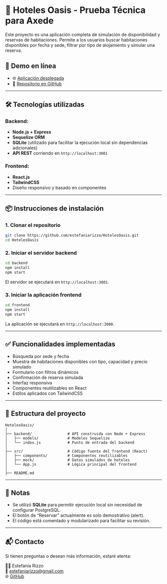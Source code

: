 
# 🏨 Hoteles Oasis - Prueba Técnica para Axede

Este proyecto es una aplicación completa de simulación de disponibilidad y reservas de habitaciones. Permite a los usuarios buscar habitaciones disponibles por fecha y sede, filtrar por tipo de alojamiento y simular una reserva.

## 🚀 Demo en línea
- 🌐 [Aplicación desplegada](https://hoteles-oasis.vercel.app)
- 📁 [Repositorio en GitHub](https://github.com/estefaniarizzo/HotelesOasis)

---

## 🛠️ Tecnologías utilizadas

### Backend:
- **Node.js + Express**
- **Sequelize ORM**
- **SQLite** (utilizado para facilitar la ejecución local sin dependencias adicionales)
- **API REST** corriendo en `http://localhost:3001`

### Frontend:
- **React.js**
- **TailwindCSS**
- Diseño responsivo y basado en componentes

---

## 📦 Instrucciones de instalación

### 1. Clonar el repositorio
```bash
git clone https://github.com/estefaniarizzo/HotelesOasis.git
cd HotelesOasis
```

### 2. Iniciar el servidor backend
```bash
cd backend
npm install
npm start
```

El servidor se ejecutará en `http://localhost:3001`.

### 3. Iniciar la aplicación frontend
```bash
cd frontend
npm install
npm start
```

La aplicación se ejecutará en `http://localhost:3000`.

---

## ✅ Funcionalidades implementadas

- Búsqueda por sede y fecha
- Muestra de habitaciones disponibles con tipo, capacidad y precio simulado
- Formulario con filtros dinámicos
- Confirmación de reserva simulada
- Interfaz responsiva
- Componentes reutilizables en React
- Estilos aplicados con TailwindCSS

---

## 📁 Estructura del proyecto

```
HotelesOasis/
│
├── backend/                # API construida con Node + Express
│   ├── models/             # Modelos Sequelize
│   └── index.js            # Punto de entrada del backend
│
├── src/                    # Código fuente del frontend (React)
│   ├── components/         # Componentes reutilizables
│   ├── mock/               # Datos simulados de hoteles
│   └── App.js              # Lógica principal del frontend
│
├── README.md
```

---

## 🧠 Notas

- Se utilizó **SQLite** para permitir ejecución local sin necesidad de configurar PostgreSQL.
- El botón de “Reservar” actualmente es solo demostrativo (alert).
- El código está comentado y modularizado para facilitar su revisión.

---

## 📬 Contacto

Si tienen preguntas o desean más información, estaré atenta:

👩‍💻 Estefanía Rizzo  
📧 estefaniarizzo@gmail.com  
🌐 [GitHub](https://github.com/estefaniarizzo)
